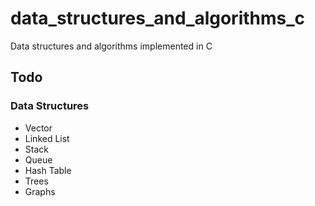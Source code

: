 # data_structures_and_algorithms_c
Data structures and algorithms implemented in C

## Todo

### Data Structures
- Vector
- Linked List
- Stack
- Queue
- Hash Table
- Trees
- Graphs

